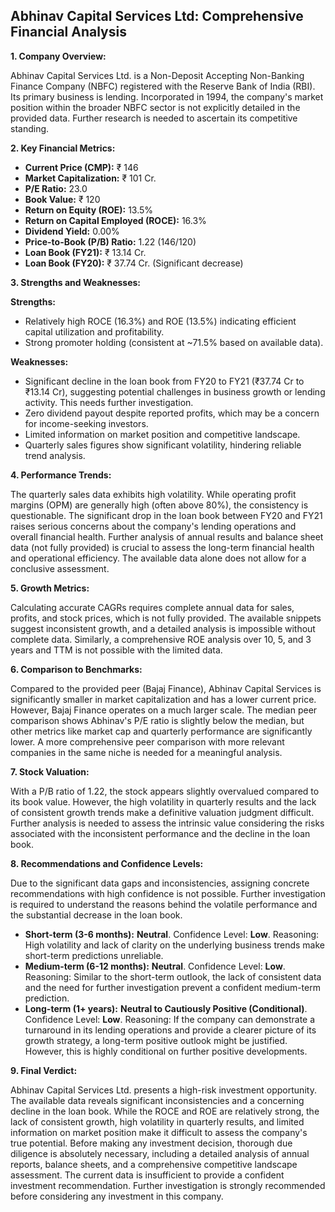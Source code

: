 ## Abhinav Capital Services Ltd: Comprehensive Financial Analysis

**1. Company Overview:**

Abhinav Capital Services Ltd. is a Non-Deposit Accepting Non-Banking Finance Company (NBFC) registered with the Reserve Bank of India (RBI).  Its primary business is lending. Incorporated in 1994, the company's market position within the broader NBFC sector is not explicitly detailed in the provided data.  Further research is needed to ascertain its competitive standing.

**2. Key Financial Metrics:**

* **Current Price (CMP):** ₹ 146
* **Market Capitalization:** ₹ 101 Cr.
* **P/E Ratio:** 23.0
* **Book Value:** ₹ 120
* **Return on Equity (ROE):** 13.5%
* **Return on Capital Employed (ROCE):** 16.3%
* **Dividend Yield:** 0.00%
* **Price-to-Book (P/B) Ratio:** 1.22 (146/120)
* **Loan Book (FY21):** ₹ 13.14 Cr.
* **Loan Book (FY20):** ₹ 37.74 Cr.  (Significant decrease)


**3. Strengths and Weaknesses:**

**Strengths:**

* Relatively high ROCE (16.3%) and ROE (13.5%) indicating efficient capital utilization and profitability.
* Strong promoter holding (consistent at ~71.5% based on available data).


**Weaknesses:**

* Significant decline in the loan book from FY20 to FY21 (₹37.74 Cr to ₹13.14 Cr), suggesting potential challenges in business growth or lending activity.  This needs further investigation.
* Zero dividend payout despite reported profits, which may be a concern for income-seeking investors.
* Limited information on market position and competitive landscape.
* Quarterly sales figures show significant volatility, hindering reliable trend analysis.


**4. Performance Trends:**

The quarterly sales data exhibits high volatility.  While operating profit margins (OPM) are generally high (often above 80%), the consistency is questionable.  The significant drop in the loan book between FY20 and FY21 raises serious concerns about the company's lending operations and overall financial health.  Further analysis of annual results and balance sheet data (not fully provided) is crucial to assess the long-term financial health and operational efficiency.  The available data alone does not allow for a conclusive assessment.

**5. Growth Metrics:**

Calculating accurate CAGRs requires complete annual data for sales, profits, and stock prices, which is not fully provided.  The available snippets suggest inconsistent growth, and a detailed analysis is impossible without complete data.  Similarly, a comprehensive ROE analysis over 10, 5, and 3 years and TTM is not possible with the limited data.

**6. Comparison to Benchmarks:**

Compared to the provided peer (Bajaj Finance), Abhinav Capital Services is significantly smaller in market capitalization and has a lower current price.  However, Bajaj Finance operates on a much larger scale.  The median peer comparison shows Abhinav's P/E ratio is slightly below the median, but other metrics like market cap and quarterly performance are significantly lower.  A more comprehensive peer comparison with more relevant companies in the same niche is needed for a meaningful analysis.

**7. Stock Valuation:**

With a P/B ratio of 1.22, the stock appears slightly overvalued compared to its book value.  However, the high volatility in quarterly results and the lack of consistent growth trends make a definitive valuation judgment difficult.  Further analysis is needed to assess the intrinsic value considering the risks associated with the inconsistent performance and the decline in the loan book.

**8. Recommendations and Confidence Levels:**

Due to the significant data gaps and inconsistencies, assigning concrete recommendations with high confidence is not possible.  Further investigation is required to understand the reasons behind the volatile performance and the substantial decrease in the loan book.

* **Short-term (3-6 months):**  **Neutral**.  Confidence Level: **Low**.  Reasoning:  High volatility and lack of clarity on the underlying business trends make short-term predictions unreliable.
* **Medium-term (6-12 months):**  **Neutral**. Confidence Level: **Low**. Reasoning: Similar to the short-term outlook, the lack of consistent data and the need for further investigation prevent a confident medium-term prediction.
* **Long-term (1+ years):**  **Neutral to Cautiously Positive (Conditional)**. Confidence Level: **Low**. Reasoning:  If the company can demonstrate a turnaround in its lending operations and provide a clearer picture of its growth strategy, a long-term positive outlook might be justified. However, this is highly conditional on further positive developments.


**9. Final Verdict:**

Abhinav Capital Services Ltd. presents a high-risk investment opportunity.  The available data reveals significant inconsistencies and a concerning decline in the loan book.  While the ROCE and ROE are relatively strong, the lack of consistent growth, high volatility in quarterly results, and limited information on market position make it difficult to assess the company's true potential.  Before making any investment decision, thorough due diligence is absolutely necessary, including a detailed analysis of annual reports, balance sheets, and a comprehensive competitive landscape assessment.  The current data is insufficient to provide a confident investment recommendation.  Further investigation is strongly recommended before considering any investment in this company.
